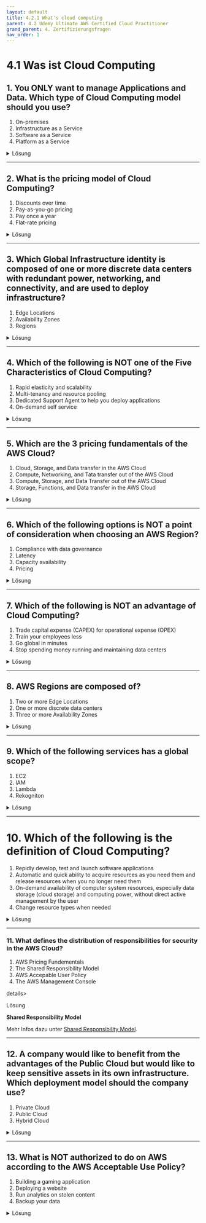 ```yaml
---
layout: default
title: 4.2.1 What's cloud computing
parent: 4.2 Udemy Ultimate AWS Certified Cloud Practitioner
grand_parent: 4. Zertifizierungsfragen 
nav_order: 1
--- 
```


# 4.1 Was ist Cloud Computing

## 1. You ONLY want to manage Applications and Data. Which type of Cloud Computing model should you use?

1. On-premises
2. Infrastructure as a Service
3. Software as a Service
4. Platform as a Service

<details>
  <summary>Lösung</summary>

  **Platform as a Service**

  Mit dem Platform as a Service Model, musst du nur die Daten und die Applikation verwalten.
</details>

---

## 2. What is the pricing model of Cloud Computing?

1. Discounts over time
2. Pay-as-you-go pricing
3. Pay once a year
4. Flat-rate pricing

<details>
  <summary>Lösung</summary>

  **Pay-as-you-go pricing**

  In Cloud-computing werden nur kosten bezahlt was man gebraucht hat.
</details>

---

## 3. Which Global Infrastructure identity is composed of one or more discrete data centers with redundant power, networking, and connectivity, and are used to deploy infrastructure?

1. Edge Locations
2. Availability Zones
3. Regions

<details>
  <summary>Lösung</summary>

  **Availability Zones**

  Das ist die definition einer Availability Zone.
</details>

---

## 4. Which of the following is NOT one of the Five Characteristics of Cloud Computing?

1. Rapid elasticity and scalability
2. Multi-tenancy and resource pooling
3. Dedicated Support Agent to help you deploy applications
4. On-demand self service

<details>
  <summary>Lösung</summary>

  **Dedicated Support Agent to help you deploy applications**
</details>

---

## 5. Which are the 3 pricing fundamentals of the AWS Cloud?

1. Cloud, Storage, and Data transfer in the AWS Cloud
2. Compute, Networking, and Tata transfer out of the AWS Cloud
3. Compute, Storage, and Data Transfer out of the AWS Cloud
4. Storage, Functions, and Data transfer in the AWS Cloud

<details>
  <summary>Lösung</summary>

  **Compute, Storage, and Data Transfer out of the AWS Cloud**

  Genauere Informationen dazu findet man hier: [AWS Pricing Model](../03_Learningpath/pricing.md)
</details>

---

## 6. Which of the following options is NOT a point of consideration when choosing an AWS Region?

1. Compliance with data governance
2. Latency
3. Capacity availability
4. Pricing

<details>
  <summary>Lösung</summary>

  **Capacity availability**

  Die Kapazität in der Cloud ist unbeschränkt, dazu muss sich der Kunde keine Gedanken machen. Die Planung macht AWS.
</details>

---

## 7. Which of the following is NOT an advantage of Cloud Computing?

1. Trade capital expense (CAPEX) for operational expense (OPEX)
2. Train your employees less
3. Go global in minutes
4. Stop spending money running and maintaining data centers

<details>
  <summary>Lösung</summary>

  **Train your employees less**
  
  Die Mitarbeiter müssen für die Verwendung der Cloud geschult werden.
</details>

---

## 8. AWS Regions are composed of?

1. Two or more Edge Locations
2. One or more discrete data centers
3. Three or more Availability Zones

<details>
  <summary>Lösung</summary>

  **Three or more Availability Zones**

  AWS Regionen beinhalten mehrere physikalisch getrennte Rechenzentren, welche geografisch getrennt sind.
</details>

---

## 9. Which of the following services has a global scope?

1. EC2
2. IAM
3. Lambda
4. Rekogniton

<details>
  <summary>Lösung</summary>

  **IAM**

  Die Identitätfestestellung und die Authentifizierung wird von AWS Global geregelt und gesteuert.
</details>

---

# 10. Which of the following is the definition of Cloud Computing?

1. Repidly develop, test and launch software applications
2. Automatic and quick ability to acquire resources as you need them and release resources when you no longer need them
3. On-demand availability of computer system resources, especially data storage (cloud storage) and computing power, without direct active management by the user
4. Change resource types when needed

<details>
  <summary>Lösung</summary>

  **On-demand availability of computer system resources, especially data storage (cloud storage) and computing power, without direct active management by the user**
</details>

---

### 11. What defines the distribution of responsibilities for security in the AWS Cloud?

1. AWS Pricing Fundementals
2. The Shared Responsibility Model
3. AWS Accepable User Policy
4. The AWS Management Console

details>
  <summary>Lösung</summary>

  **Shared Responsibility Model**

  Mehr Infos dazu unter <a href="https://aws.amazon.com/de/compliance/shared-responsibility-model/">Shared Responsibility Model</a>.
</details>

---

## 12. A company would like to benefit from the advantages of the Public Cloud but would like to keep sensitive assets in its own infrastructure. Which deployment model should the company use?

1. Private Cloud
2. Public Cloud
3. Hybrid Cloud

<details>
  <summary>Lösung</summary>

  **Hybrid Cloud**

  Bei einer Hybrid Cloud kann selber aufgeteilt werden, was in der Cloud passieren soll und was man lieber on Premise gehostet haben will.
</details>

---

## 13. What is NOT authorized to do on AWS according to the AWS Acceptable Use Policy?

1. Building a gaming application
2. Deploying a website
3. Run analytics on stolen content
4. Backup your data

<details>
  <summary>Lösung</summary>

  **Run analytics on stolen content**

  Weitere Informationen können aus der <a href="https://d1.awsstatic.com/legal/acceptable-use-policy/AWS_Acceptable_Use_Policy-German_Translation.pdf">AWS Richtlinie zur Nutzung von AWS</a> nachgelesen werden.

</details>
